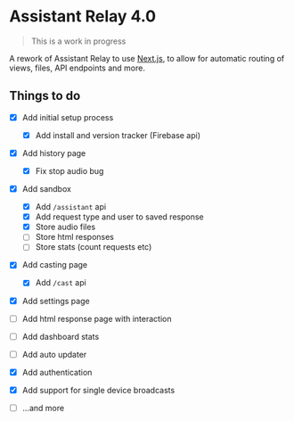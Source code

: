 # Assistant Relay 4.0

> This is a work in progress

A rework of Assistant Relay to use [Next.js](https://nextjs.org/), to allow for automatic routing of views, files, API endpoints and more.

## Things to do

- [x] Add initial setup process
  - [x] Add install and version tracker (Firebase api)
- [x] Add history page
  - [x] Fix stop audio bug
- [x] Add sandbox
  - [x] Add `/assistant` api
  - [x] Add request type and user to saved response
  - [x] Store audio files
  - [ ] Store html responses
  - [ ] Store stats (count requests etc)
- [x] Add casting page
  - [x] Add `/cast` api 
- [x] Add settings page
- [ ] Add html response page with interaction
- [ ] Add dashboard stats
- [ ] Add auto updater
- [x] Add authentication
- [x] Add support for single device broadcasts
- [ ] ...and more



